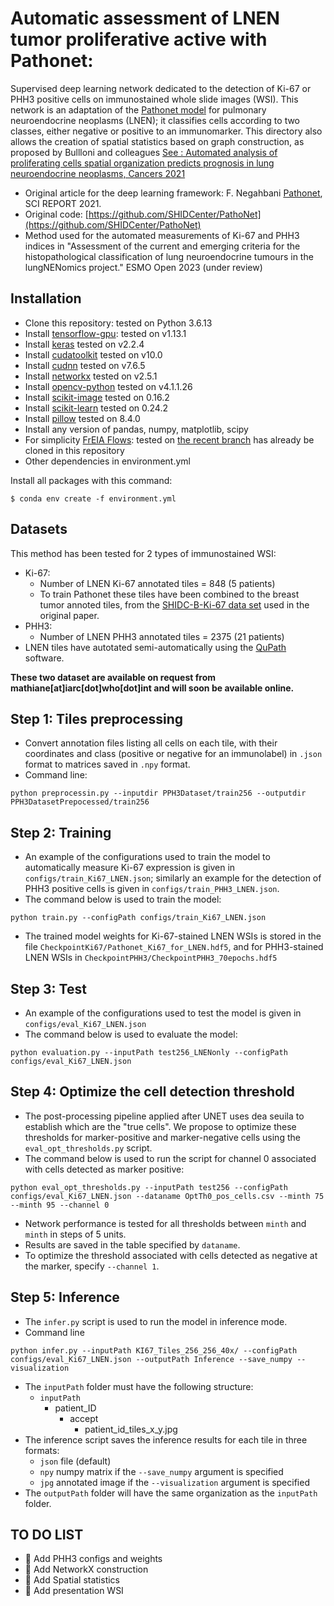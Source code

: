 # Automatic assessment of LNEN tumor proliferative active with Pathonet:
Supervised deep learning network dedicated to the detection of Ki-67 or PHH3 positive cells on immunostained whole slide images (WSI). This network is an adaptation of the [Pathonet model](https://www.nature.com/articles/s41598-021-86912-w) for pulmonary neuroendocrine neoplasms (LNEN); it classifies cells according to two classes, either negative or positive to an immunomarker. This directory also allows the creation of spatial statistics based on graph construction, as proposed by Bullloni and colleagues [See : Automated analysis of proliferating cells spatial organization predicts prognosis in lung neuroendocrine neoplasms, Cancers 2021](https://www.mdpi.com/2072-6694/13/19/4875)

- Original article for the deep learning framework: F. Negahbani [Pathonet](https://www.nature.com/articles/s41598-021-86912-w), SCI REPORT 2021.
- Original code: [https://github.com/SHIDCenter/PathoNet](https://github.com/SHIDCenter/PathoNet)
- Method used for the automated measurements of Ki-67 and PHH3 indices in "Assessment of the current and emerging criteria for the histopathological classification of lung neuroendocrine tumours in the lungNENomics project." ESMO Open 2023 (under review)

## Installation
- Clone this repository: tested on Python 3.6.13
- Install [tensorflow-gpu](https://www.tensorflow.org/?hl=fr): tested on v1.13.1
- Install [keras](https://keras.io/) tested on v2.2.4
- Install [cudatoolkit](https://developer.nvidia.com/cuda-toolkit) tested on v10.0
- Install [cudnn](https://developer.nvidia.com/cudnn) tested on v7.6.5
- Install [networkx](https://networkx.org/) tested on v2.5.1
- Install [opencv-python](https://docs.opencv.org/3.4/d6/d00/tutorial_py_root.html) tested on v4.1.1.26
- Install [scikit-image](https://scikit-image.org/) tested on 0.16.2
- Install [scikit-learn](https://scikit-learn.org/stable/) tested on 0.24.2
- Install [pillow](https://pillow.readthedocs.io/en/stable/)  tested on 8.4.0
- Install any version of pandas, numpy, matplotlib, scipy
- For simplicity [FrEIA Flows](https://github.com/VLL-HD/FrEIA): tested on [the recent branch](https://github.com/VLL-HD/FrEIA/tree/4e0c6ab42b26ec6e41b1ee2abb1a8b6562752b00) has already be cloned in this repository
- Other dependencies in environment.yml

Install all packages with this command:
```
$ conda env create -f environment.yml
```

## Datasets
This method has been tested for 2 types of immunostained WSI:
+ Ki-67:
    + Number of LNEN Ki-67 annotated tiles = 848 (5 patients)
    + To train Pathonet these tiles have been combined to the breast tumor annoted tiles, from the [SHIDC-B-Ki-67 data set](https://shiraz-hidc.com/service/ki-67-dataset/) used in the original paper.
+ PHH3:
    + Number of LNEN PHH3 annotated tiles = 2375 (21 patients)
+ LNEN tiles have autotated semi-automatically using the [QuPath](https://qupath.github.io/) software.

**These two dataset are available on request from mathiane[at]iarc[dot]who[dot]int and will soon be available online.**

## Step 1: Tiles preprocessing 
- Convert annotation files listing all cells on each tile, with their coordinates and class (positive or negative for an immunolabel) in `.json` format to matrices saved in `.npy` format.
- Command line:
```
python preprocessin.py --inputdir PPH3Dataset/train256 --outputdir PPH3DatasetPrepocessed/train256
```

## Step 2: Training
- An example of the configurations used to train the model to automatically measure Ki-67 expression is given in `configs/train_Ki67_LNEN.json`; similarly an example for the detection of PHH3 positive cells is given in `configs/train_PHH3_LNEN.json`.
- The command below is used to train the model:
```
python train.py --configPath configs/train_Ki67_LNEN.json
```
- The trained model weights for Ki-67-stained LNEN WSIs is stored in the file `CheckpointKi67/Pathonet_Ki67_for_LNEN.hdf5`, and for PHH3-stained LNEN WSIs in `CheckpointPHH3/CheckpointPHH3_70epochs.hdf5`

## Step 3: Test
- An example of the configurations used to test the model is given in `configs/eval_Ki67_LNEN.json`
- The command below is used to evaluate the model:
```
python evaluation.py --inputPath test256_LNENonly --configPath configs/eval_Ki67_LNEN.json 
```

## Step 4: Optimize the cell detection threshold
- The post-processing pipeline applied after UNET uses dea seuila to establish which are the "true cells". We propose to optimize these thresholds for marker-positive and marker-negative cells using the `eval_opt_thresholds.py` script.
- The command below is used to run the script for channel 0 associated with cells detected as marker positive:
```
python eval_opt_thresholds.py --inputPath test256 --configPath configs/eval_Ki67_LNEN.json --dataname OptTh0_pos_cells.csv --minth 75 --minth 95 --channel 0
```
- Network performance is tested for all thresholds between `minth` and `minth` in steps of 5 units.
- Results are saved in the table specified by `dataname`.
- To optimize the threshold associated with cells detected as negative at the marker, specify `--channel 1`.

## Step 5: Inference
- The `infer.py` script is used to run the model in inference mode.
- Command line
```
python infer.py --inputPath KI67_Tiles_256_256_40x/ --configPath configs/eval_Ki67_LNEN.json --outputPath Inference --save_numpy --visualization
``` 
- The `inputPath` folder must have the following structure:
    - `inputPath`
        - patient_ID
            - accept
                - patient_id_tiles_x_y.jpg
- The inference script saves the inference results for each tile in three formats:
    - `json` file (default)
    - `npy` numpy matrix if the `--save_numpy` argument is specified 
    - `jpg` annotated image if the `--visualization` argument is specified 
- The `outputPath` folder will have the same organization as the `inputPath` folder.

## TO DO LIST

+ :construction: Add PHH3 configs and weights
+ :construction: Add NetworkX construction
+ :construction: Add Spatial statistics
+ :construction: Add presentation WSI